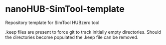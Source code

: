 # nanoHUB-SimTool-template
Repository template for SimTool HUBzero tool

.keep files are present to force git to track initially empty directories.
Should the directories become populated the .keep file can be removed.
